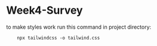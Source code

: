 # Week4-Survey

to make styles work run this command in project directory:
```
	npx tailwindcss -o tailwind.css
```